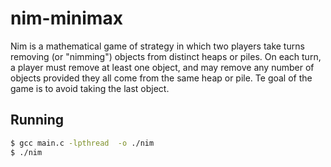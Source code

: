 # nim-minimax

Nim is a mathematical game of strategy in which two players take turns removing (or "nimming") objects from distinct heaps or piles.
On each turn, a player must remove at least one object, and may remove any number of objects provided they all come from the same heap or pile.
Te goal of the game is to avoid taking the last object.

## Running

```sh
$ gcc main.c -lpthread  -o ./nim
$ ./nim
